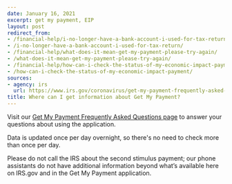 ```yaml
---
date: January 16, 2021
excerpt: get my payment, EIP
layout: post
redirect_from:
- /financial-help/i-no-longer-have-a-bank-account-i-used-for-tax-return/
- /i-no-longer-have-a-bank-account-i-used-for-tax-return/
- /financial-help/what-does-it-mean-get-my-payment-please-try-again/
- /what-does-it-mean-get-my-payment-please-try-again/
- /financial-help/how-can-i-check-the-status-of-my-economic-impact-payment/
- /how-can-i-check-the-status-of-my-economic-impact-payment/
sources:
- agency: irs
  url: https://www.irs.gov/coronavirus/get-my-payment-frequently-asked-questions
title: Where can I get information about Get My Payment?
---
```


Visit our [Get My Payment Frequently Asked Questions page](https://www.irs.gov/coronavirus/get-my-payment-frequently-asked-questions) to answer your questions about using the application.

Data is updated once per day overnight, so there's no need to check more than once per day.

Please do not call the IRS about the second stimulus payment; our phone assistants do not have additional information beyond what’s available here on IRS.gov and in the Get My Payment application.
